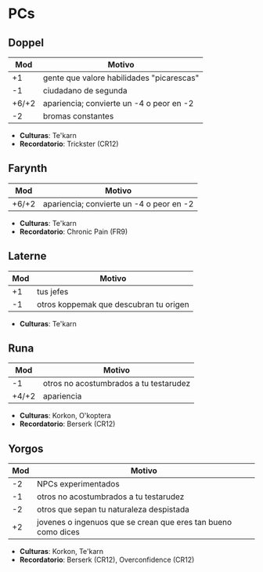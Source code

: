 # PCs

## Doppel
| Mod | Motivo |
|-----|--------|
| +1 | gente que valore habilidades "picarescas" |
| -1 | ciudadano de segunda |
| +6/+2 | apariencia; convierte un -4 o peor en -2 |
| -2 | bromas constantes |

- **Culturas**: Te'karn
- **Recordatorio**: Trickster (CR12)

## Farynth
| Mod | Motivo |
|-----|--------|
| +6/+2 | apariencia; convierte un -4 o peor en -2 |

- **Culturas**: Te'karn
- **Recordatorio**: Chronic Pain (FR9)

## Laterne
| Mod | Motivo |
|-----|--------|
| +1 | tus jefes |
| -1 | otros koppemak que descubran tu origen |

- **Culturas**: Te'karn

## Runa
| Mod | Motivo |
|-----|--------|
| -1 | otros no acostumbrados a tu testarudez |
| +4/+2 | apariencia |

- **Culturas**: Korkon, O'koptera
- **Recordatorio**: Berserk (CR12)

## Yorgos
| Mod | Motivo |
|-----|--------|
| -2 | NPCs experimentados |
| -1 | otros no acostumbrados a tu testarudez |
| -2 | otros que sepan tu naturaleza despistada |
| +2 | jovenes o ingenuos que se crean que eres tan bueno como dices |

- **Culturas**: Korkon, Te'karn
- **Recordatorio**: Berserk (CR12), Overconfidence (CR12)